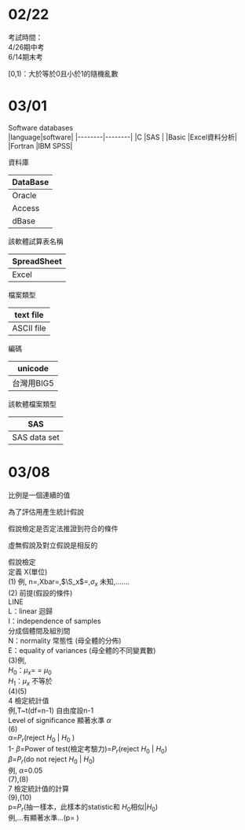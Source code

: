 02/22
===
考試時間：  
4/26期中考  
6/14期末考  

[0,1)：大於等於0且小於1的隨機亂數  

03/01  
===
Software databases  
|language|software|
|--------|--------|
|C       |SAS     |
|Basic   |Excel資料分析|
|Fortran |IBM SPSS|

資料庫  

|DataBase|
|--------|
|Oracle  |
|Access  |
|dBase   |

該軟體試算表名稱  

|SpreadSheet|
|--------|
|Excel   |

檔案類型  

|text file|
|--------|
|ASCII file|

編碼  

|unicode|
|-------|
|台灣用BIG5|

該軟體檔案類型   

|SAS|
|-------|
|SAS data set|

03/08
===
比例是一個連續的值  

為了評估用產生統計假說  

假說檢定是否定法推證到符合的條件  

虛無假說及對立假說是相反的  

假說檢定  
定義 X(單位)  
(1) 例, n=,Xbar=,$\S_x$=,$\sigma_x$ 未知,.......  
(2) 前提(假設的條件)  
LINE  
L：linear 迴歸  
I：independence of samples  
分成個體間及組別間  
N：normality 常態性 (母全體的分佈)  
E：equality of variances (母全體的不同變異數)  
(3)例,  
$H_0$：$\mu_x$=   = $\mu_0$  
$H_1$：$\mu_x$ 不等於  
(4)(5)  
4 檢定統計值  
例,T~t(df=n-1) 自由度設n-1  
Level of significance 顯著水準  $\alpha$  
(6)  
$\alpha$=$P_r$(reject $H_0$ | $H_0$ )  
1- $\beta$=Power of test(檢定考驗力)=$P_r$(reject $H_0$ | $H_0$)  
$\beta$=$P_r$(do not reject $H_0$ | $H_0$)  
例, $\alpha$=0.05  
(7),(8)  
7 檢定統計值的計算  
(9),(10)  
p=$P_r$(抽一樣本，此樣本的statistic和 $H_0$相似|$H_0$)  
例,...有顯著水準...(p= )  